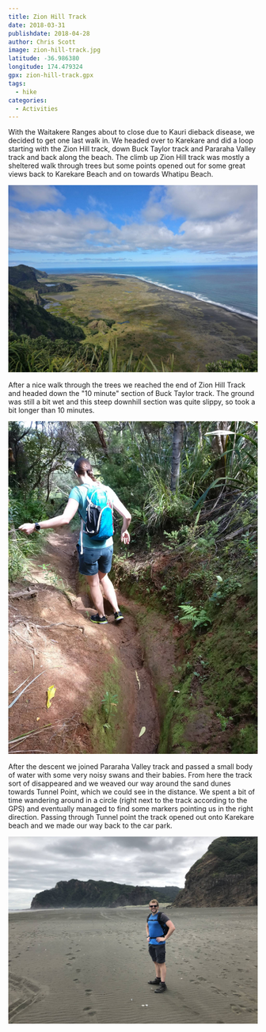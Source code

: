 ```yaml
---
title: Zion Hill Track
date: 2018-03-31
publishdate: 2018-04-28
author: Chris Scott
image: zion-hill-track.jpg
latitude: -36.986380
longitude: 174.479324
gpx: zion-hill-track.gpx
tags:
  - hike
categories:
  - Activities
---
```


With the Waitakere Ranges about to close due to Kauri dieback disease, we decided to get one last walk in.
We headed over to Karekare and did a loop starting with the Zion Hill track, down Buck Taylor track and Pararaha Valley track and back along the beach.
The climb up Zion Hill track was mostly a sheltered walk through trees but some points opened out for some great views back to Karekare Beach and on towards Whatipu Beach.

![View towards Whatipu Beach](IMG_20180331_114816.jpg)

After a nice walk through the trees we reached the end of Zion Hill Track and headed down the "10 minute" section of Buck Taylor track.
The ground was still a bit wet and this steep downhill section was quite slippy, so took a bit longer than 10 minutes.

![Slippy - grabbing onto a leaf for support?](IMG_20180331_122936.jpg)

After the descent we joined Pararaha Valley track and  passed a small body of water with some very noisy swans and their babies.
From here the track sort of disappeared and we weaved our way around the sand dunes towards Tunnel Point, which we could see in the distance.
We spent a bit of time wandering around in a circle (right next to the track according to the GPS) and eventually managed to find some markers pointing us in the right direction.
Passing through Tunnel point the track opened out onto Karekare beach and we made our way back to the car park.

![On the way back along Karekare Beach](IMG_1068.jpg)
